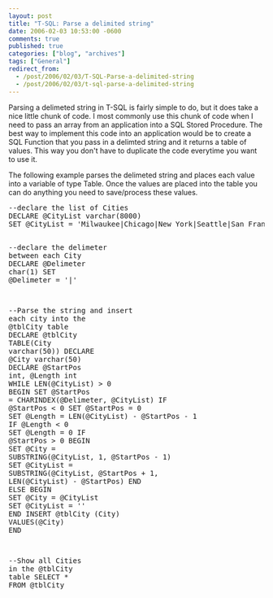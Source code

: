 ```yaml
---
layout: post
title: "T-SQL: Parse a delimited string"
date: 2006-02-03 10:53:00 -0600
comments: true
published: true
categories: ["blog", "archives"]
tags: ["General"]
redirect_from: 
  - /post/2006/02/03/T-SQL-Parse-a-delimited-string
  - /post/2006/02/03/t-sql-parse-a-delimited-string
---
```

<!-- more -->
<p>Parsing a delimeted string in T-SQL is fairly simple to do, but it does take a nice little chunk of code. I most commonly use this chunk of code when I need to pass an array from an application into a SQL Stored Procedure. The best way to implement this code into an application would be to create a SQL Function that you pass in a delimted string and it returns a table of values. This way you don't have to duplicate the code everytime you want to use it.</p>
<p>The following example parses the delimeted string and places each value into a variable of type Table. Once the values are placed into the table you can do anything you need to save/process these values.</p>
<pre class="csharpcode">--<span class="kwrd">declare</span> the list <span class="kwrd">of</span> Cities
<span class="kwrd">DECLARE</span> @CityList <span class="kwrd">varchar</span>(8000)
<span class="kwrd">SET</span> @CityList = <span class="str">'Milwaukee|Chicago|New York|Seattle|San Francisco'</span>

--<span class="kwrd">declare</span> the delimeter <span class="kwrd">between</span> <span class="kwrd">each</span> City
<span class="kwrd">DECLARE</span> @Delimeter <span class="kwrd">char</span>(1)
<span class="kwrd">SET</span> @Delimeter = <span class="str">'|'</span>

--Parse the string <span class="kwrd">and</span> insert <span class="kwrd">each</span> city <span class="kwrd">into</span> the @tblCity <span class="kwrd">table</span>
<span class="kwrd">DECLARE</span> @tblCity <span class="kwrd">TABLE</span>(City <span class="kwrd">varchar</span>(50))
<span class="kwrd">DECLARE</span> @City <span class="kwrd">varchar</span>(50)
<span class="kwrd">DECLARE</span> @StartPos <span class="kwrd">int</span>, @Length <span class="kwrd">int</span>
<span class="kwrd">WHILE</span> LEN(@CityList) &gt; 0
  <span class="kwrd">BEGIN</span>
    <span class="kwrd">SET</span> @StartPos = CHARINDEX(@Delimeter, @CityList)
    <span class="kwrd">IF</span> @StartPos &lt; 0 <span class="kwrd">SET</span> @StartPos = 0
    <span class="kwrd">SET</span> @Length = LEN(@CityList) - @StartPos - 1
    <span class="kwrd">IF</span> @Length &lt; 0 <span class="kwrd">SET</span> @Length = 0
    <span class="kwrd">IF</span> @StartPos &gt; 0
      <span class="kwrd">BEGIN</span>
        <span class="kwrd">SET</span> @City = <span class="kwrd">SUBSTRING</span>(@CityList, 1, @StartPos - 1)
        <span class="kwrd">SET</span> @CityList = <span class="kwrd">SUBSTRING</span>(@CityList, @StartPos + 1, LEN(@CityList) - @StartPos)
      <span class="kwrd">END</span>
    <span class="kwrd">ELSE</span>
      <span class="kwrd">BEGIN</span>
        <span class="kwrd">SET</span> @City = @CityList
        <span class="kwrd">SET</span> @CityList = <span class="str">''</span>
      <span class="kwrd">END</span>
    INSERT @tblCity (City) <span class="kwrd">VALUES</span>(@City)
<span class="kwrd">END</span>

--Show <span class="kwrd">all</span> Cities <span class="kwrd">in</span> the @tblCity <span class="kwrd">table</span>
<span class="kwrd">SELECT</span> * <span class="kwrd">FROM</span> @tblCity</pre>
<p><!-- .csharpcode, .csharpcode pre { 	font-size: small; 	color: black; 	font-family: consolas, "Courier New", courier, monospace; 	background-color: #ffffff; 	/*white-space: pre;*/ } .csharpcode pre { margin: 0em; } .csharpcode .rem { color: #008000; } .csharpcode .kwrd { color: #0000ff; } .csharpcode .str { color: #006080; } .csharpcode .op { color: #0000c0; } .csharpcode .preproc { color: #cc6633; } .csharpcode .asp { background-color: #ffff00; } .csharpcode .html { color: #800000; } .csharpcode .attr { color: #ff0000; } .csharpcode .alt  { 	background-color: #f4f4f4; 	width: 100%; 	margin: 0em; } .csharpcode .lnum { color: #606060; } --></p>
